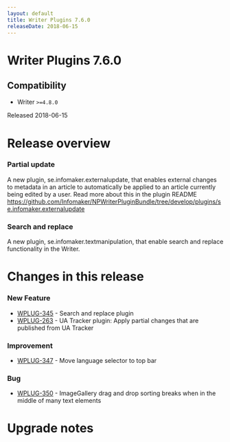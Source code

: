 ```yaml
---
layout: default
title: Writer Plugins 7.6.0
releaseDate: 2018-06-15
---
```

<div class="jumbotron">
    <h1>Writer Plugins 7.6.0</h1>    
    <h2>Compatibility</h2>
    <ul>
        <li>Writer <code>>=4.8.0</code></li>
    </ul>
</div>

Released 2018-06-15


# Release overview 

### Partial update
A new plugin, se.infomaker.externalupdate, that enables external changes to metadata in an article to automatically be applied to an article currently being edited by a user. Read more about this in the plugin README https://github.com/Infomaker/NPWriterPluginBundle/tree/develop/plugins/se.infomaker.externalupdate

### Search and replace
A new plugin, se.infomaker.textmanipulation, that enable search and replace functionality in the Writer.  

# Changes in this release  


### New Feature 

 * [WPLUG-345](https://jira.infomaker.se/browse/WPLUG-345) - Search and replace plugin 
 * [WPLUG-263](https://jira.infomaker.se/browse/WPLUG-263) - UA Tracker plugin: Apply partial changes that are published from UA Tracker 


### Improvement 

 * [WPLUG-347](https://jira.infomaker.se/browse/WPLUG-347) - Move language selector to top bar 


### Bug 

 * [WPLUG-350](https://jira.infomaker.se/browse/WPLUG-350) - ImageGallery drag and drop sorting breaks when in the middle of many text elements 




# Upgrade notes  
                 

